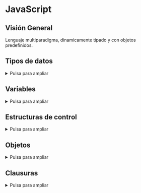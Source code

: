 # JavaScript

## Visión General

Lenguaje multiparadigma, dinamicamente tipado y con objetos predefinidos.

## Tipos de datos

<details> <summary>Pulsa para ampliar</summary>

- Number
- BigInt
- String
- Boolean
- Symbol (new in ES2015)
- Object
  - `Function`
  - `Array`
  - `Date`
  - `RegExp`
- null
- undefined
- Error

### Number

<details> <summary>Pulsa para ampliar</summary>

Los datos numéricos son:
- [**Number.**](https://developer.mozilla.org/en-US/docs/Web/JavaScript/Data_structures#numeric_types) Representación por defecto de un valor numérico. Número flotante de doble precisión (64 bits).
- [**BigInt.**](https://developer.mozilla.org/en-US/docs/Web/JavaScript/Data_structures#bigint_type) Representan enteros. No se pueden usar en operaciones de la librería `Math` ni con valores `Number`. Se crean mediante `BigInt(value)` o añadiendo `n` al final del número.

Para obtener un número se utiliza la función `parseInt(valor, base)`. Se puede utilizar `parseInt(valor)`, pero el resultado depende del navegador. También puede utilizarse el operador `+` para transformar un string en un número:

```javascript
parseInt('123', 10); // 123
parseInt('010', 10); // 10

parseInt('010');  //  8
parseInt('0x10'); // 16

+ '42';   // 42
+ '010';  // 10
+ '0x10'; // 16
```


Los valores `NaN`, `Infinity` y `-Inifnity` se pueden obtener como resultado en operaciones matemáticas. Cualquier operación que incluya un `NaN` dará como resultado un `NaN`. Igualmente pasa con `Inifnity`:

```javascript
parseInt('hello', 10); // NaN
NaN + 5;               // NaN

 1 / 0; //  Infinity
-1 / 0; // -Infinity
```

Pueden comprobarse los `NaN` con la función `Number.isNaN(value)`. La función global `isNaN(value)` realiza una comprobación sin tener en cuenta el tipo de dato, por lo que no es recomendable si se utilizan tipos `Number`:

```javascript
Number.isNaN(NaN); // true
Number.isNaN('hello'); // false
Number.isNaN('1'); // false
Number.isNaN(undefined); // false
Number.isNaN({}); // false
Number.isNaN([1]) // false
Number.isNaN([1,2]) // false

isNaN('hello'); // true
isNaN('1'); // false
isNaN(undefined); // true
isNaN({}); // true
isNaN([1]) // false
isNaN([1,2]) // true
```

Pueden comprobarse los `Infinity` y `NaN` con la función `isFinite(value)`:

```javascript
isFinite(1 / 0);     // false
isFinite(-Infinity); // false
isFinite(NaN);       // false
```

</details>

### Strings

<details> <summary>Pulsa para ampliar</summary>

Los métodos mas comunes de un string son:

```javascript
'hello'.length; // 5

'hello'[0];        // "h"
'hello'.charAt(0); // "h"

'hello, world'.replace('world', 'mars'); // "hello, mars"

'hello'.toUpperCase(); // "HELLO"
```

</details>

### Otros tipos

<details> <summary>Pulsa para ampliar</summary>

`null` hace referencia a un valor vacío.

`undefined` representa que un valor aún no ha sido asignado.

El tipo **Boolean** representa los valores booleanos `true` y `false`:
1. `false`, `0`, strings vacías (`""`), `NaN`, `null`, y `undefined` se convierten en `false`.
2. Cualquier otro valor se vuelve `true`.

```javascript
Boolean('');  // false
Boolean(234); // true
``` 

</details>

</details>

## Variables

<details> <summary>Pulsa para ampliar</summary>

Las variables pueden declararse de las formas `let`, `const` y `var`.

`let` declara variables a nivel de bloque:

```javascript
let a;              // undefined
let name = 'Simon'; // "Simon"
```

`const` declara variables a nivel de bloque y cuyo valor es inmutable:

```javascript
const Pi = 3.14; // variable Pi
Pi = 1;          // Error
```

`var` declara variables globales. No es recomendable usarlo:

```javascript
var a;              // undefined
var name = 'Simon'; // "Simon"
```

## Operadores

Los operadores numéricos disponibles son `+`, `-`, `*`, `/` y `%`. El operador de asignación es `=`. Además se puede realizar una operación-asignación utilizando un operador matemático seguido del operador de asignación (`+=`):

```javascript
x = 0;

x = x + 5;
x += 5;
```

Exiten los operadores `++`y `--` que incrementan y decrementan en 1 en valor de la variable prefija o postfija:
```javascript
x = 0; // 0

x++;   // 1
++x;   // 2

x--;   // 1
--x;   // 0
```


El operador `+` también realiza concatenación de strings:

```javascript
'hello' + ' world'; // "hello world"
```

Cuando se realiza una operación con un string el resultado es convertido a `String`:

```javascript
'3' + 4 + 5;  // "345"
 3 + 4 + '5'; // "75"
```

Los operadores de comparación son `<`, `>`, `<=`, `>=`, `==`, `!=`, `===` y `!==`. El operador `==` compara los valores, aunque cuando los tipos de datos de los extremos son distintos fuerza la conversión de tipos (teniendo un carácter impredecible), mientras que `===` compara el valor y el tipo de dato. Es por ello que se recomienda usar siempre `===`. Ejemplos:

```javascript
123 == '123'; // true
1 == true;    // true

123 === '123'; // false
1 === true;    // false

// Ejemplos de la imprevisibilidad del operador ==:
"0" == 0 // true
[] == 0 // true
[1] == 1 // true
[1,2] == 2 // false, esto es porque la lista [] se pasa a entero, devolverá 0 al estar vacía y 1 en otro caso 
```

JavaScript también cuenta con [operadores binarios](https://developer.mozilla.org/en-US/docs/Web/JavaScript/Reference/Operators).

</details>

## Estructuras de control

<details> <summary>Pulsa para ampliar</summary>

Las estructuras de control disponibles son:

- `if-else`
- `while`
- `do-while`
- [`for`](https://developer.mozilla.org/en-US/docs/Web/JavaScript/Reference/Statements/for)
- [`for`...`of`](https://developer.mozilla.org/en-US/docs/Web/JavaScript/Reference/Statements/for...of). Itera sobre todos los elementos de un objeto iterable, devolviendo el indice como un número. Evita propiedades no indexadas. En general, itera sobre los elementos (**recomendable**).
- [`for`...`in`](https://developer.mozilla.org/en-US/docs/Web/JavaScript/Reference/Statements/for...in). Itera sobre todas las propiedades enumerables, devolviendo el indice como un string. En general, itera sobre los indices.
- `switch`. Las comparaciones se realizan mediante el operador `===`.

También estan disponibles los operadores binarios `&&` y `||` que permiten realizar comprobaciones en la asignación (comprobación de nulos). Otro operador disponible es el operador ternario `?:` que realiza una comprobación binaria en una linea, permitiendo la asignación:

```javascript
const name = o && o.getName();

const name = cachedName || (cachedName = getName());

const allowed = (age > 18) ? 'yes' : 'no';
```

</details>

## Objetos

<details> <summary>Pulsa para ampliar</summary>

Existen dos formas de crear un objeto vacío:

```javascript
const obj = new Object();

const obj = {};
```

Puede utilizarse para inicializar un objeto:

```javascript
const obj = {
  name: 'Carrot',
  _for: 'Max', // 'for' es una palabra reservada
  details: {
    color: 'orange',
    size: 12
  }
};
```

Para acceder a un atributo se puede utilizar la notación de punto o la notación de corchetes:

```javascript
obj.details.color;      // orange
obj['details']['size']; // 12
```

Se pueden crear prototipos de objetos, los cuales devuelven un objeto del tipo deseado:

```javascript
function Person(name, age) {
  this.name = name;
  this.age = age;
}

const you = new Person('You', 24); // Nombre "You" de edad 24
```

Es posible utilizar los objetos para utilizar JavaScript con el paradigma OOP (Programación Orientada a Objetos):
```javascript
class Humanoid {
  constructor() {
    this.dna = 'human';
  }
  walk() {
    console.log("This " + this.dna + " is going for a walk");
  }
}
```

### Arrays

<details> <summary>Pulsa para ampliar</summary>

Los arrays son un tipo especifico de objeto. Pueden crearse de las siguientes formas:

```javascript
[element0, element1, /* ... ,*/ elementN]

new Array(element0, element1, /* ... ,*/ elementN)

new Array(arrayLength)
```

Cuentan con la propiedad `length` cuyo valor es uno más al valor del mayor índice utilizado:

```javascript
const a = ['dog', 'cat', 'hen'];
a.length; // 3

a[100] = 'fox';
a.length; // 101
```

Para iterar sobre un array puede utilizarse un bucle `for`, `for`...`in`, `for`...`of` (**recomendable**), o la función `.forEach(function)`:

```javascript
['dog', 'cat', 'hen'].forEach((currentValue, index, array) => {
  // CODE
});
```

Para añadir un item al final del array se utiliza el método `.push(item1, ..., itemN)`. Para una lista completa de los métodos disponibles consultar [esta página](https://developer.mozilla.org/en-US/docs/Web/JavaScript/Reference/Global_Objects/Array).

</details>

### Funciones

<details> <summary>Pulsa para ampliar</summary>

Para declarar una función se utiliza la siguiente sintaxis:

```javascript
function add(x, y) {
  const total = x + y;
  return total;
}
```

Se puede llamar a una función sin el número de parametros establecido, lo cual establecerá a `undefined` aquellos parametros no especificados. Se pueden pasar más argumentos de los que espera la función, lo que implicará que todo parámetro a mayores será ignorado:

```javascript
add();        // NaN
add(2, 3, 4); // 5
```

Todas las funciones tienen acceso a una variable adicional `arguments` dentro de su cuerpo la cual es un objeto parecido a un array que contiene todos los argumentos pasados a la función:

```javascript
function add() {
  let sum = 0;
  for (const item of arguments) {
    sum += item;
  }
  return sum;
}

add(2, 3, 4, 5); // 14
```

Se puede obtener el mismo resultado con la [sintaxis de resto de parametros](https://developer.mozilla.org/en-US/docs/Web/JavaScript/Reference/Functions/rest_parameters):

```javascript
function avg(...args) {
  let sum = 0;
  for (const item of args) {
    sum += item;
  }
  return sum / args.length;
}

avg(2, 3, 4, 5); // 3.5
```

El método `.apply(obj, arr)` te permite llamar a una función dado un objeto y un array de valores que serán usados como parametros:

```javascript
avg.apply(null, [2, 3, 4, 5]); // 3.5
```

JavaScript permite la creación de funciones anónimas que pueden ser usadas como argumentos para otras funciones:

```javascript
let fnc1 = function() {
  // CODE
};

let fnc2 = () => {
  // CODE
};
```

</details>

### Objetos personalizados

<details> <summary>Pulsa para ampliar</summary>

La creación de prototipos de objetos personalizados es bastante sencilla:

```javascript
// Objeto Person
function Person(first, last) {
  this.first = first;
  this.last = last;
}
// Método de Person
Person.prototype.fullName = function() {
  return this.first + ' ' + this.last;
};
// Método de Person
Person.prototype.fullNameReversed = function() {
  return this.last + ', ' + this.first;
};

```

JavaScript permite añadir elementos al prototipo de objetos predefinidos:

```javascript
const s = 'Simon';
s.reversed(); // TypeError on line 1: s.reversed is not a function

String.prototype.reversed = function() {
  let r = '';
  for (let i = this.length - 1; i >= 0; i--) {
    r += this[i];
  }
  return r;
};

s.reversed(); // nomiS
'This can now be reversed'.reversed(); // desrever eb won nac sihT
```

Todo objeto incluye el método `.toString()` el cual se llama cuando se intenta representar el objeto en forma de string. Se puede modificar, como cualquier otro método:

```javascript
const s = new Person('Simon', 'Willison');
s.toString(); // [object Object]

Person.prototype.toString = function() {
  return '<Person: ' + this.fullName() + '>';
}

s.toString(); // "<Person: Simon Willison>"
```

Se puede utilizar el método `.apply(obj, arr)` anterior para crear un `new` trivial (en este caso no inicializa la cadena de prototipos):

```javascript
function trivialNew(constructor, ...args) {
  const o = {}; // Create an object
  constructor.apply(o, args);
  return o;
}

const bill = trivialNew(Person, 'William', 'Orange');
const bill = new Person('William', 'Orange');
```

La función `.apply()` tiene una hermana, `.call()`, la cual funciona igual pero toma los argumentos expandidos.

</details>

</details>

## Clausuras

<details> <summary>Pulsa para ampliar</summary>

Se pueden crear funciones a partir de funciones con los parámetros especificados:

```javascript
function makeAdder(a) {
  return function(b) {
    return a + b;
  };
}

const add5 = makeAdder(5);
const add20 = makeAdder(20);

add5(6);  // 11
add20(7); // 27
```

</details>
